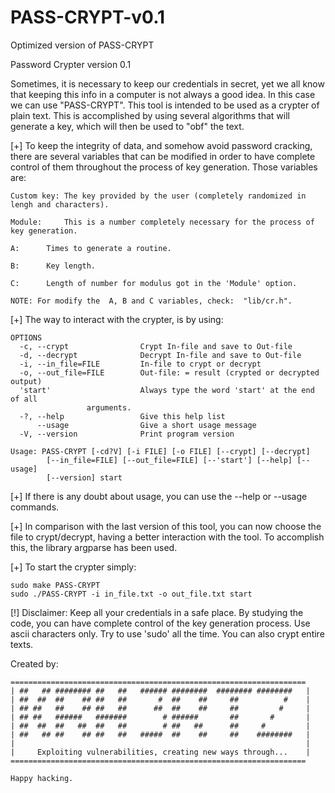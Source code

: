 # PASS-CRYPT-v0.1

Optimized version of PASS-CRYPT

Password Crypter version 0.1

Sometimes, it is necessary to keep our credentials in secret, yet we all know that keeping this info in a 
computer is not always a good idea. In this case we can use "PASS-CRYPT". This tool is intended to be used as a 
crypter of plain text. This is accomplished by using several algorithms that will generate a key, which 
will then be used to "obf" the text.

[+] To keep the integrity of data, and somehow avoid password cracking, there are several variables that can be
modified in order to have complete control of them throughout the process of key generation. Those variables are:

    Custom key:	The key provided by the user (completely randomized in lengh and characters).
   
    Module:	    This is a number completely necessary for the process of key generation.
    
    A:	    Times to generate a routine. 
    
    B: 	    Key length.
    
    C:	    Length of number for modulus got in the 'Module' option.

	NOTE: For modify the  A, B and C variables, check:  "lib/cr.h".    


[+] The way to interact with the crypter, is by using:

	OPTIONS
	  -c, --crypt                Crypt In-file and save to Out-file
	  -d, --decrypt              Decrypt In-file and save to Out-file
	  -i, --in_file=FILE         In-file to crypt or decrypt
	  -o, --out_file=FILE        Out-file: = result (crypted or decrypted output)
	  'start'                    Always type the word 'start' at the end of all
				     arguments.
	  -?, --help                 Give this help list
	      --usage                Give a short usage message
	  -V, --version              Print program version

	Usage: PASS-CRYPT [-cd?V] [-i FILE] [-o FILE] [--crypt] [--decrypt]
		    [--in_file=FILE] [--out_file=FILE] [--'start'] [--help] [--usage]
		    [--version] start

[+] If there is any doubt about usage, you can use the --help or --usage commands.

[+] In comparison with the last version of this tool, you can now choose the file to crypt/decrypt,
having a better interaction with the tool. To accomplish this, the library argparse has been used.

[+] To start the crypter simply:

    sudo make PASS-CRYPT
    sudo ./PASS-CRYPT -i in_file.txt -o out_file.txt start


[!] Disclaimer: Keep all your credentials in a safe place. By studying the code, you can have complete control of the
            key generation process. Use ascii characters only. Try to use 'sudo' all the time. You can also crypt 
	    entire texts.

Created by: 

	==================================================================
	| ##   ## ######## ##   ##   ###### ########  ######## ########   |
	| ##  ##  ##    ## ##   ##       #  ##    ##     ##          #    |
	| ## ##   ##    ## ##   ##      ##  ##    ##     ##         #     |
	| ## ##   ######   #######        # ######       ##       #       |
	| ##  ##  ##   ##  ##   ##        # ##   ##      ##     #         |
	| ##   ## ##    ## ##   ##   #####  ##    ##     ##    ########   |
	|                                                                 |
	|     Exploiting vulnerabilities, creating new ways through...    |
	==================================================================
	
	Happy hacking.
